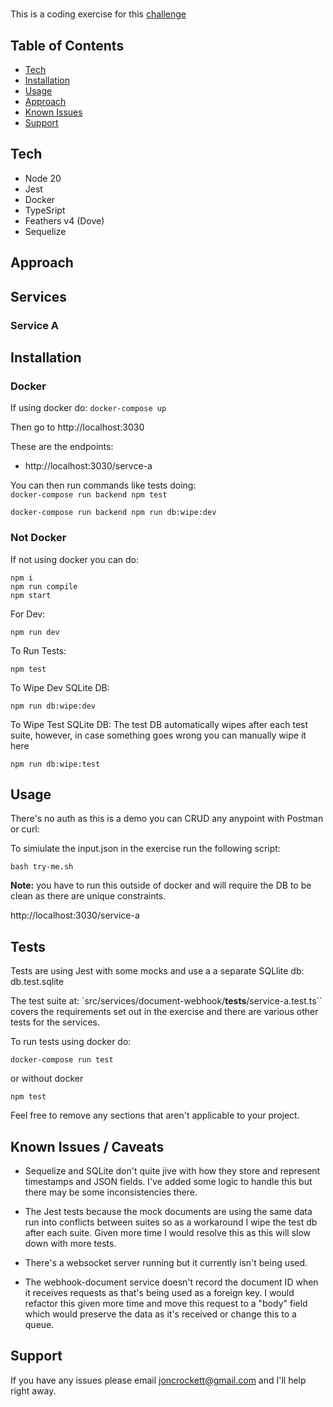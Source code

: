 #

This is a coding exercise for this [challenge](./EXERCISE.md)

## Table of Contents

- [Tech](#tech)
- [Installation](#installation)
- [Usage](#usage)
- [Approach](#approach)
- [Known Issues](#known-issues--caveats)
- [Support](#support)

## Tech

- Node 20
- Jest
- Docker
- TypeSript
- Feathers v4 (Dove)
- Sequelize

## Approach

## Services

### Service A

## Installation

### Docker

If using docker do:
`docker-compose up`

Then go to http://localhost:3030

These are the endpoints:

- http://localhost:3030/servce-a

You can then run commands like tests doing:  
`docker-compose run backend npm test `

`docker-compose run backend npm run db:wipe:dev`

### Not Docker

If not using docker you can do:

```
npm i
npm run compile
npm start
```

For Dev:

```
npm run dev
```

To Run Tests:

```
npm test
```

To Wipe Dev SQLite DB:

```
npm run db:wipe:dev
```

To Wipe Test SQLite DB:
The test DB automatically wipes after each test suite, however, in case something goes wrong you can manually wipe it here

```
npm run db:wipe:test
```

## Usage

There's no auth as this is a demo you can CRUD any anypoint with Postman or curl:

To simiulate the input.json in the exercise run the following script:

`bash try-me.sh`

**Note:** you have to run this outside of docker and will require the DB to be clean as there are unique constraints.

http://localhost:3030/service-a

## Tests

Tests are using Jest with some mocks and use a a separate SQLlite db: db.test.sqlite

The test suite at: `src/services/document-webhook/**tests**/service-a.test.ts``
covers the requirements set out in the exercise and there are various other tests for the services.

To run tests using docker do:

```
docker-compose run test
```

or without docker

```
npm test
```

Feel free to remove any sections that aren't applicable to your project.

## Known Issues / Caveats

- Sequelize and SQLite don't quite jive with how they store and represent timestamps and JSON fields. I've added some logic to handle this but there may be some inconsistencies there.

- The Jest tests because the mock documents are using the same data run into conflicts between suites so as a workaround I wipe the test db after each suite. Given more time I would resolve this as this will slow down with more tests.

- There's a websocket server running but it currently isn't being used.

- The webhook-document service doesn't record the document ID when it receives requests as that's being used as a foreign key. I would refactor this given more time and move this request to a "body" field which would preserve the data as it's received or change this to a queue.

## Support

If you have any issues please email joncrockett@gmail.com and I'll help right away.
